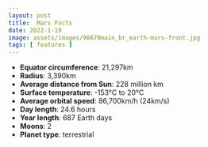 ```yaml
---
layout: post
title:  Mars Facts
date: 2022-1-19
image: assets/images/96670main_br_earth-mars-front.jpg
tags: [ features ]
---
```


- **Equator circumference**: 21,297km
- **Radius**: 3,390km
- **Average distance from Sun**: 228 million km
- **Surface temperature**: -153°C to 20°C
- **Average orbital speed**: 86,700km/h (24km/s)
- **Day length**: 24.6 hours
- **Year length**: 687 Earth days
- **Moons**: 2
- **Planet type**: terrestrial